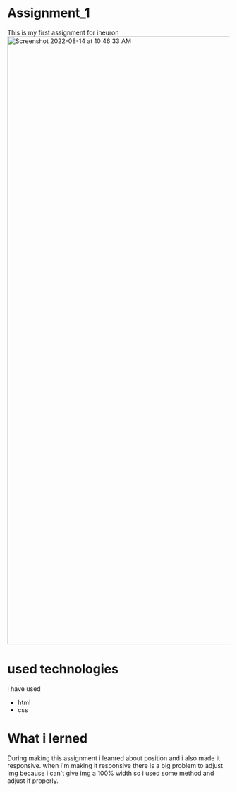 # Assignment_1
This is my first assignment for ineuron 
<img width="1377" alt="Screenshot 2022-08-14 at 10 46 33 AM" src="https://user-images.githubusercontent.com/84630436/184523577-ad2a49f2-d124-427e-9dff-9cc5a823be5c.png">
# used technologies 
i have used 
- html
- css
# What i lerned 
During making this assignment i leanred about position and i also made it responsive. when i'm making it responsive there is a big problem to adjust img because i can't give img a 100% width so i used some method and adjust if properly. 
